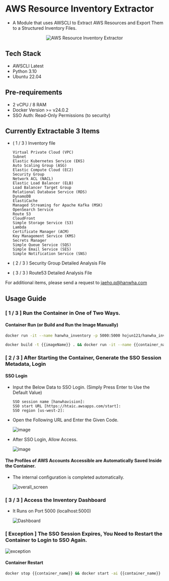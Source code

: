 # AWS Resource Inventory Extractor

- A Module that uses AWSCLI to Extract AWS Resources and Export Them to a Structured Inventory Files.

<p align="center">
  <img src="https://github.com/user-attachments/assets/08ed8337-916c-4ae7-8c1c-66d26ff85329" alt="AWS Resource Inventory Extractor">
</p>

## Tech Stack
- AWSCLI Latest
- Python 3.10
- Ubuntu 22.04

## Pre-requirements
- 2 vCPU / 8 RAM
- Docker Version >= v24.0.2
- SSO Auth: Read-Only Permissions (to security)

## Currently Extractable 3 Items

- ( 1 / 3 ) Inventory file

  ```
  Virtual Private Cloud (VPC)
  Subnet
  Elastic Kubernetes Service (EKS)
  Auto Scaling Group (ASG)
  Elastic Compute Cloud (EC2)
  Security Group
  Network ACL (NACL)
  Elastic Load Balancer (ELB)
  Load Balancer Target Group
  Relational Database Service (RDS)
  DynamoDB
  ElastiCache
  Managed Streaming for Apache Kafka (MSK)
  OpenSearch Service
  Route 53
  CloudFront
  Simple Storage Service (S3)
  Lambda
  Certificate Manager (ACM)
  Key Management Service (KMS)
  Secrets Manager
  Simple Queue Service (SQS)
  Simple Email Service (SES)
  Simple Notification Service (SNS)
  
  ```
- ( 2 / 3 ) Security Group Detailed Analysis File
- ( 3 / 3 ) Route53 Detailed Analysis File

For additional items, please send a request to jaeho.p@hanwha.com

## Usage Guide

### [ 1 / 3 ] Run the Container in One of Two Ways.

#### Container Run (or Build and Run the Image Manually)
```bash
docker run -it --name hanwha_inventory -p 5000:5000 hojun121/hanwha_inventory:v2.0.0
```
```bash
docker build -t {{imageName}} . && docker run -it --name {{container_name}} -p 5000:5000 {{imageName}}
```

### [ 2 / 3 ] After Starting the Container, Generate the SSO Session Metadata, Login

#### SSO Login
- Input the Below Data to SSO Login. (Simply Press Enter to Use the Default Value)
  ```
  SSO session name [hanwhavision]: 
  SSO start URL [https://htaic.awsapps.com/start]: 
  SSO region [us-west-2]: 
  ```
- Open the Following URL and Enter the Given Code.
  
  ![image](https://github.com/user-attachments/assets/ade9aa67-a885-4117-ad52-375ae7ec55be)

- After SSO Login, Allow Access.

  ![image](https://github.com/user-attachments/assets/dd72cd0d-7060-45fb-8ae0-bf3b8f52967e)

#### The Profiles of AWS Accounts Accessible are Automatically Saved Inside the Container.

- The internal configuration is completed automatically.

  ![overall_screen](https://github.com/user-attachments/assets/6df6ffb2-71cb-408e-8d36-43f9ba256508)

### [ 3 / 3 ] Access the Inventory Dashboard

- It Runs on Port 5000 (localhost:5000)

  ![Dashboard](https://github.com/user-attachments/assets/7fc0503f-e85c-4973-ad03-c178b2a27007)

### [ Exception ] The SSO Session Expires, You Need to Restart the Container to Login to SSO Again.
  
  ![exception](https://github.com/user-attachments/assets/b49e42fd-b034-4207-a6df-5cfc228eb894)

#### Container Restart
```bash
docker stop {{container_name}} && docker start -ai {{container_name}}
```
